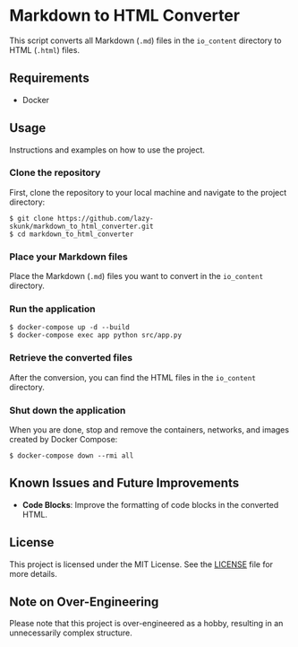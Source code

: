 # Markdown to HTML Converter
This script converts all Markdown (`.md`) files in the `io_content` directory to HTML (`.html`) files.

## Requirements
- Docker

## Usage
Instructions and examples on how to use the project.

### Clone the repository
First, clone the repository to your local machine and navigate to the project directory:
```
$ git clone https://github.com/lazy-skunk/markdown_to_html_converter.git
$ cd markdown_to_html_converter
```

### Place your Markdown files
Place the Markdown (`.md`) files you want to convert in the `io_content` directory.

### Run the application
```
$ docker-compose up -d --build
$ docker-compose exec app python src/app.py
```

### Retrieve the converted files
After the conversion, you can find the HTML files in the `io_content` directory. 

### Shut down the application
When you are done, stop and remove the containers, networks, and images created by Docker Compose:
```
$ docker-compose down --rmi all
```

## Known Issues and Future Improvements
- **Code Blocks**: Improve the formatting of code blocks in the converted HTML.

## License
This project is licensed under the MIT License. See the [LICENSE](LICENSE.txt) file for more details.

## Note on Over-Engineering
Please note that this project is over-engineered as a hobby, resulting in an unnecessarily complex structure.